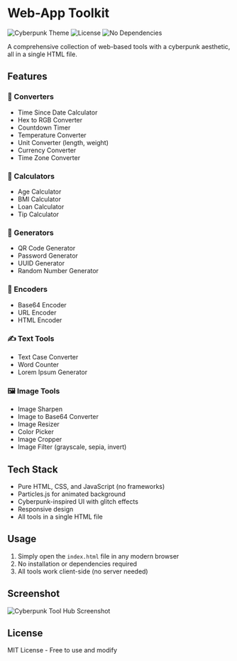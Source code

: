 # Web-App Toolkit

![Cyberpunk Theme](https://img.shields.io/badge/Theme-Cyberpunk-00ffff?style=for-the-badge&logoColor=magenta)
![License](https://img.shields.io/badge/License-MIT-00ffff?style=for-the-badge)
![No Dependencies](https://img.shields.io/badge/Dependencies-None-00ffff?style=for-the-badge)

A comprehensive collection of web-based tools with a cyberpunk aesthetic, all in a single HTML file.

## Features

### 🔧 Converters
- Time Since Date Calculator
- Hex to RGB Converter
- Countdown Timer
- Temperature Converter
- Unit Converter (length, weight)
- Currency Converter
- Time Zone Converter

### 🧮 Calculators
- Age Calculator
- BMI Calculator
- Loan Calculator
- Tip Calculator

### 🎲 Generators
- QR Code Generator
- Password Generator
- UUID Generator
- Random Number Generator

### 🔐 Encoders
- Base64 Encoder
- URL Encoder
- HTML Encoder

### ✍️ Text Tools
- Text Case Converter
- Word Counter
- Lorem Ipsum Generator

### 🖼️ Image Tools
- Image Sharpen
- Image to Base64 Converter
- Image Resizer
- Color Picker
- Image Cropper
- Image Filter (grayscale, sepia, invert)

## Tech Stack

- Pure HTML, CSS, and JavaScript (no frameworks)
- Particles.js for animated background
- Cyberpunk-inspired UI with glitch effects
- Responsive design
- All tools in a single HTML file

## Usage

1. Simply open the `index.html` file in any modern browser
2. No installation or dependencies required
3. All tools work client-side (no server needed)

## Screenshot

![Cyberpunk Tool Hub Screenshot](screenshot.png)

## License

MIT License - Free to use and modify
